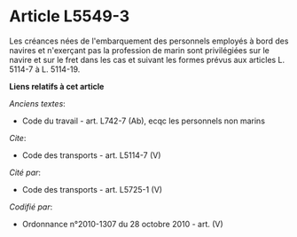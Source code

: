 # Article L5549-3

Les créances nées de l'embarquement des personnels employés à bord des navires et n'exerçant pas la profession de marin sont
privilégiées sur le navire et sur le fret dans les cas et suivant les formes prévus aux articles L. 5114-7 à L. 5114-19.

**Liens relatifs à cet article**

_Anciens textes_:

  - Code du travail - art. L742-7 (Ab), ecqc les personnels non marins

_Cite_:

  - Code des transports - art. L5114-7 (V)

_Cité par_:

  - Code des transports - art. L5725-1 (V)

_Codifié par_:

  - Ordonnance n°2010-1307 du 28 octobre 2010 - art. (V)
